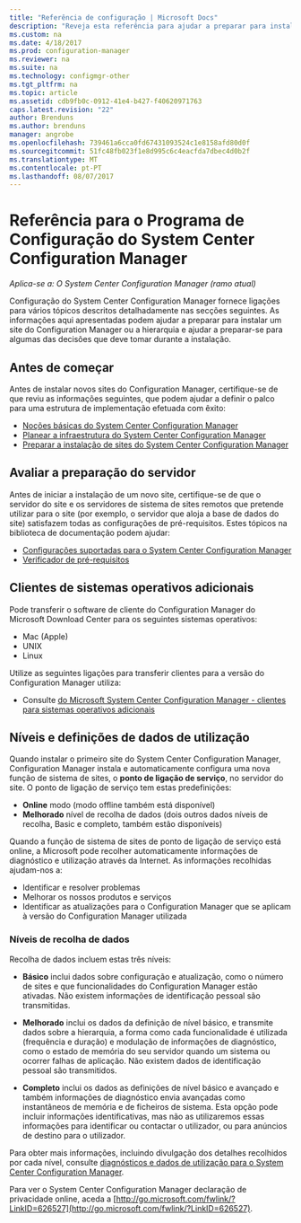 ```yaml
---
title: "Referência de configuração | Microsoft Docs"
description: "Reveja esta referência para ajudar a preparar para instalar um site do Configuration Manager ou a hierarquia."
ms.custom: na
ms.date: 4/18/2017
ms.prod: configuration-manager
ms.reviewer: na
ms.suite: na
ms.technology: configmgr-other
ms.tgt_pltfrm: na
ms.topic: article
ms.assetid: cdb9fb0c-0912-41e4-b427-f40620971763
caps.latest.revision: "22"
author: Brenduns
ms.author: brenduns
manager: angrobe
ms.openlocfilehash: 739461a6cca0fd67431093524c1e8158afd80d0f
ms.sourcegitcommit: 51fc48fb023f1e8d995c6c4eacfda7dbec4d0b2f
ms.translationtype: MT
ms.contentlocale: pt-PT
ms.lasthandoff: 08/07/2017
---
```

# <a name="reference-for-system-center-configuration-manager-setup"></a>Referência para o Programa de Configuração do System Center Configuration Manager

*Aplica-se a: O System Center Configuration Manager (ramo atual)*

Configuração do System Center Configuration Manager fornece ligações para vários tópicos descritos detalhadamente nas secções seguintes. As informações aqui apresentadas podem ajudar a preparar para instalar um site do Configuration Manager ou a hierarquia e ajudar a preparar-se para algumas das decisões que deve tomar durante a instalação.  


##  <a name="bkmk_start"></a> Antes de começar  
Antes de instalar novos sites do Configuration Manager, certifique-se de que reviu as informações seguintes, que podem ajudar a definir o palco para uma estrutura de implementação efetuada com êxito:  

-   [Noções básicas do System Center Configuration Manager](../../../../core/understand/fundamentals.md)  
-   [Planear a infraestrutura do System Center Configuration Manager](../../../plan-design/network/configure-firewalls-ports-domains.md)  
-   [Preparar a instalação de sites do System Center Configuration Manager](prepare-to-install-sites.md)  

##  <a name="bkmk_assess"></a> Avaliar a preparação do servidor  
Antes de iniciar a instalação de um novo site, certifique-se de que o servidor do site e os servidores de sistema de sites remotos que pretende utilizar para o site (por exemplo, o servidor que aloja a base de dados do site) satisfazem todas as configurações de pré-requisitos. Estes tópicos na biblioteca de documentação podem ajudar:  

-   [Configurações suportadas para o System Center Configuration Manager](../../../../core/plan-design/configs/supported-configurations.md)  
-   [Verificador de pré-requisitos](prerequisite-checker.md)  

##  <a name="bkmk_Addclients"></a> Clientes de sistemas operativos adicionais  
Pode transferir o software de cliente do Configuration Manager do Microsoft Download Center para os seguintes sistemas operativos:  

-   Mac (Apple)  
-   UNIX  
-   Linux  

Utilize as seguintes ligações para transferir clientes para a versão do Configuration Manager utiliza:  

-   Consulte [do Microsoft System Center Configuration Manager - clientes para sistemas operativos adicionais](http://www.microsoft.com/download/details.aspx?id=47719)  

##  <a name="bkmk_usage"></a> Níveis e definições de dados de utilização  
Quando instalar o primeiro site do System Center Configuration Manager, Configuration Manager instala e automaticamente configura uma nova função de sistema de sites, o **ponto de ligação de serviço**, no servidor do site. O ponto de ligação de serviço tem estas predefinições:  

-   **Online** modo (modo offline também está disponível)  
-   **Melhorado** nível de recolha de dados (dois outros dados níveis de recolha, Basic e completo, também estão disponíveis)  

Quando a função de sistema de sites de ponto de ligação de serviço está online, a Microsoft pode recolher automaticamente informações de diagnóstico e utilização através da Internet. As informações recolhidas ajudam-nos a:  

-   Identificar e resolver problemas  
-   Melhorar os nossos produtos e serviços  
-   Identificar as atualizações para o Configuration Manager que se aplicam à versão do Configuration Manager utilizada  

### <a name="levels-of-data-collection"></a>Níveis de recolha de dados  
Recolha de dados incluem estas três níveis:

-   **Básico** inclui dados sobre configuração e atualização, como o número de sites e que funcionalidades do Configuration Manager estão ativadas. Não existem informações de identificação pessoal são transmitidas.  

-   **Melhorado** inclui os dados da definição de nível básico, e transmite dados sobre a hierarquia, a forma como cada funcionalidade é utilizada (frequência e duração) e modulação de informações de diagnóstico, como o estado de memória do seu servidor quando um sistema ou ocorrer falhas de aplicação. Não existem dados de identificação pessoal são transmitidos.  

-   **Completo** inclui os dados as definições de nível básico e avançado e também informações de diagnóstico envia avançadas como instantâneos de memória e de ficheiros de sistema. Esta opção pode incluir informações identificativas, mas não as utilizaremos essas informações para identificar ou contactar o utilizador, ou para anúncios de destino para o utilizador.  

Para obter mais informações, incluindo divulgação dos detalhes recolhidos por cada nível, consulte [diagnósticos e dados de utilização para o System Center Configuration Manager](../../../../core/plan-design/diagnostics/diagnostics-and-usage-data.md).  

Para ver o System Center Configuration Manager declaração de privacidade online, aceda a [http://go.microsoft.com/fwlink/?LinkID=626527](http://go.microsoft.com/fwlink/?LinkID=626527).
